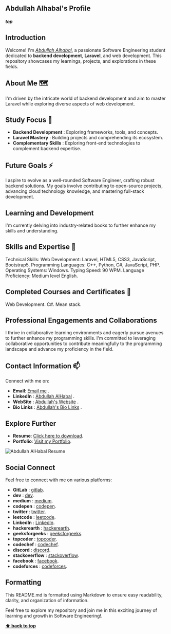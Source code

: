 
## Abdullah Alhabal's Profile
##### top

## Introduction
Welcome! I'm [_Abdullah Alhabal_](https://abdullahalhbal.bio.link/), a passionate Software Engineering student dedicated to **backend development**, **Laravel**, and web development. This repository showcases my learnings, projects, and explorations in these fields.

## About Me 🗺
I'm driven by the intricate world of backend development and aim to master Laravel while exploring diverse aspects of web development.

## Study Focus 💬
- **Backend Development** : Exploring frameworks, tools, and concepts.
- **Laravel Mastery** : Building projects and comprehending its ecosystem.
- **Complementary Skills** : Exploring front-end technologies to complement backend expertise.

## Future Goals ⚡
I aspire to evolve as a well-rounded Software Engineer, crafting robust backend solutions. My goals involve contributing to open-source projects, advancing cloud technology knowledge, and mastering full-stack development.

## Learning and Development
I'm currently delving into industry-related books to further enhance my skills and understanding.

## Skills and Expertise 🌱
Technical Skills:
Web Development: Laravel, HTML5, CSS3, JavaScript, Bootstrap5.
Programming Languages: C++, Python, C#, JavaScript, PHP.
Operating Systems: Windows.
Typing Speed: 90 WPM.
Language Proficiency: Medium level English.

## Completed Courses and Certificates 📄
Web Development.
C#.
Mean stack.

## Professional Engagements and Collaborations 
I thrive in collaborative learning environments and eagerly pursue avenues to further enhance my programming skills. I'm committed to leveraging collaborative opportunities to contribute meaningfully to the programming landscape and advance my proficiency in the field.

## Contact Information 📫
Connect with me on:
- **Email**: [Email me](mailto:dbnkalhbalb@gmail.com) .
- **LinkedIn** : [Abdullah AlHabal](https://www.linkedin.com/in/engabdullahalhabal/) .
- **WebSite** : [Abdullah's Website](http://abdullah.infinityfreeapp.com/) .
- **Bio Links** : [Abdullah's Bio Links](https://abdullahalhbal.bio.link/) .


## Explore Further
- **Resume**: [Click here to download](./Abdullah_AlHabal_Resume_pdf.pdf).
- **Portfolio**: [Visit my Portfolio](http://abdullah.infinityfreeapp.com/).
<img height="auto" width="auto" alt="Abdullah AlHabal Resume" src="./Abdullah_AlHabal_Resume.png">


## Social Connect
Feel free to connect with me on various platforms:
- **GitLab** : [gitlab](https://gitlab.com/AbdullahAlhabal).
- **dev** : [dev](https://dev.to/abdullahsupernova94).
- **medium** : [medium](https://medium.com/@dbnkalhbalb).
- **codepen** : [codepen](https://codepen.io/Supernova94).
- **twitter** : [twitter](https://twitter.com/abood_iteng).
- **leetcode** : [leetcode](https://linkedin.com/in/engabdullahalhabal).
- **LinkedIn** : [LinkedIn](https://leetcode.com/supernova94/).
- **hackerearth** : [hackerearth](https://www.hackerearth.com/@abdullah287).
- **geeksforgeeks** : [geeksforgeeks](https://auth.geeksforgeeks.org/user/dbnkalhbalb).
- **topcoder** : [topcoder](https://profiles.topcoder.com/abdullahalhbal).
- **codechef** : [codechef](https://www.codechef.com/users/peackyblinders).
- **discord** : [discord](https://discord.gg/QtbCxTR54T).
- **stackoverflow** : [stackoverflow](https://stackoverflow.com/users/15331688/abdullah-alhabal).
- **facebook** : [facebook](https://www.facebook.com/profile.php?id=100025366722156).
- **codeforces** : [codeforces](https://codeforces.com/profile/AbdullahAlHabal).

## Formatting
This README.md is formatted using Markdown to ensure easy readability, clarity, and organization of information.

Feel free to explore my repository and join me in this exciting journey of learning and growth in Software Engineering!.

**[⬆ back to top](#top)**

